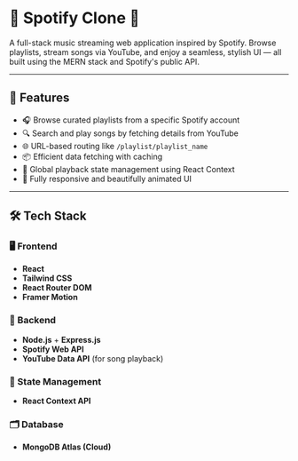 # 🎵 Spotify Clone 🎵

A full-stack music streaming web application inspired by Spotify. Browse playlists, stream songs via YouTube, and enjoy a seamless, stylish UI — all built using the MERN stack and Spotify's public API.

---

## 🚀 Features

- 🎧 Browse curated playlists from a specific Spotify account
- 🔍 Search and play songs by fetching details from YouTube
- 🌐 URL-based routing like `/playlist/playlist_name`
- 📦 Efficient data fetching with caching
- 🔄 Global playback state management using React Context
- 📱 Fully responsive and beautifully animated UI

---

## 🛠️ Tech Stack

### 🖥️ Frontend
- **React**
- **Tailwind CSS**
- **React Router DOM**
- **Framer Motion**

### 🔗 Backend
- **Node.js** + **Express.js**
- **Spotify Web API**
- **YouTube Data API** (for song playback)

### 🧠 State Management
- **React Context API**

### 🗂️ Database
- **MongoDB Atlas (Cloud)**

